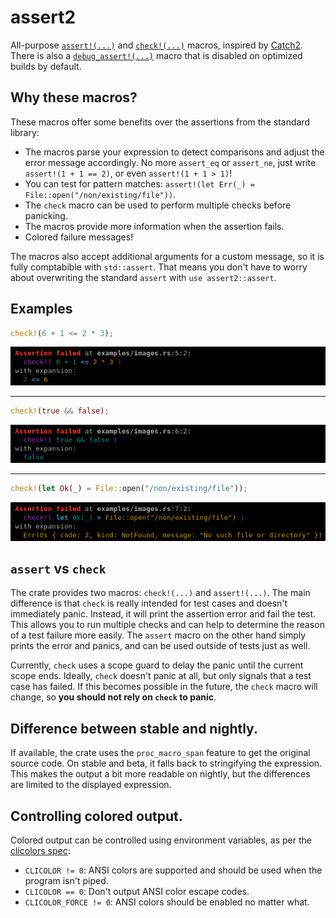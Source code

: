 # assert2

All-purpose [`assert!(...)`](https://docs.rs/assert2/latest/assert2/macro.assert.html) and [`check!(...)`](https://docs.rs/assert2/latest/assert2/macro.check.html) macros, inspired by [Catch2](https://github.com/catchorg/Catch2).
There is also a [`debug_assert!(...)`](https://docs.rs/assert2/latest/assert2/macro.debug_assert.html) macro that is disabled on optimized builds by default.

## Why these macros?

These macros offer some benefits over the assertions from the standard library:
  * The macros parse your expression to detect comparisons and adjust the error message accordingly.
    No more `assert_eq` or `assert_ne`, just write `assert!(1 + 1 == 2)`, or even `assert!(1 + 1 > 1)`!
  * You can test for pattern matches: `assert!(let Err(_) = File::open("/non/existing/file"))`.
  * The `check` macro can be used to perform multiple checks before panicking.
  * The macros provide more information when the assertion fails.
  * Colored failure messages!

The macros also accept additional arguments for a custom message, so it is fully comptabible with `std::assert`.
That means you don't have to worry about overwriting the standard `assert` with `use assert2::assert`.

## Examples

```rust
check!(6 + 1 <= 2 * 3);
```

![Assertion error](https://github.com/de-vri-es/assert2-rs/raw/2db44c46e4580ec87d2881a698815e1ec5fcdf3f/binary-operator.png)

----------

```rust
check!(true && false);
```

![Assertion error](https://github.com/de-vri-es/assert2-rs/raw/2db44c46e4580ec87d2881a698815e1ec5fcdf3f/boolean-expression.png)

----------

```rust
check!(let Ok(_) = File::open("/non/existing/file"));
```

![Assertion error](https://github.com/de-vri-es/assert2-rs/raw/2db44c46e4580ec87d2881a698815e1ec5fcdf3f/pattern-match.png)

## `assert` vs `check`
The crate provides two macros: `check!(...)` and `assert!(...)`.
The main difference is that `check` is really intended for test cases and doesn't immediately panic.
Instead, it will print the assertion error and fail the test.
This allows you to run multiple checks and can help to determine the reason of a test failure more easily.
The `assert` macro on the other hand simply prints the error and panics,
and can be used outside of tests just as well.

Currently, `check` uses a scope guard to delay the panic until the current scope ends.
Ideally, `check` doesn't panic at all, but only signals that a test case has failed.
If this becomes possible in the future, the `check` macro will change, so **you should not rely on `check` to panic**.

## Difference between stable and nightly.
If available, the crate uses the `proc_macro_span` feature to get the original source code.
On stable and beta, it falls back to stringifying the expression.
This makes the output a bit more readable on nightly,
but the differences are limited to the displayed expression.

## Controlling colored output.

Colored output can be controlled using environment variables,
as per the [clicolors spec](https://bixense.com/clicolors/):

 * `CLICOLOR != 0`: ANSI colors are supported and should be used when the program isn't piped.
 * `CLICOLOR == 0`: Don't output ANSI color escape codes.
 * `CLICOLOR_FORCE != 0`: ANSI colors should be enabled no matter what.
